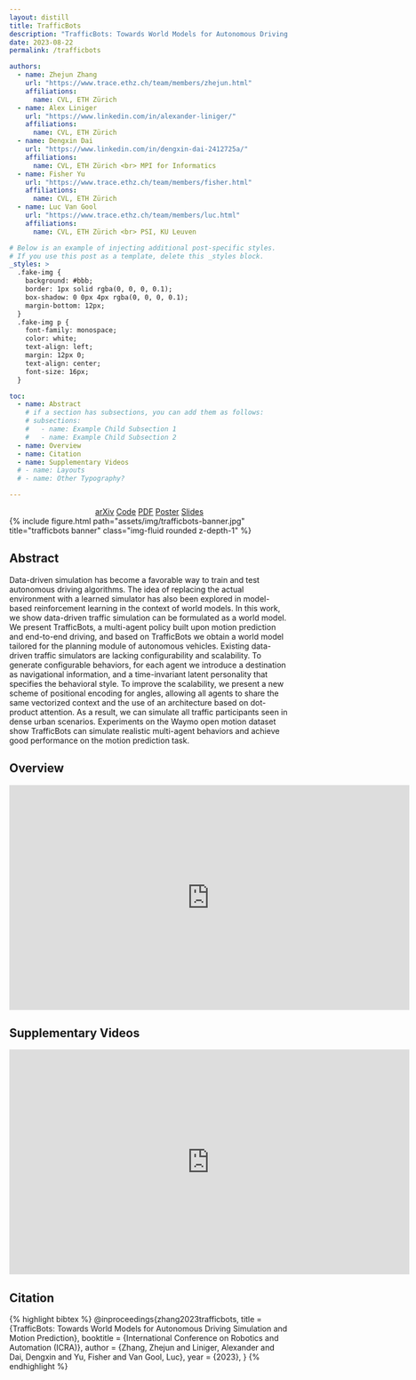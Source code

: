 ```yaml
---
layout: distill
title: TrafficBots
description: "TrafficBots: Towards World Models for Autonomous Driving Simulation and Motion Prediction"
date: 2023-08-22
permalink: /trafficbots

authors:
  - name: Zhejun Zhang
    url: "https://www.trace.ethz.ch/team/members/zhejun.html"
    affiliations:
      name: CVL, ETH Zürich
  - name: Alex Liniger
    url: "https://www.linkedin.com/in/alexander-liniger/"
    affiliations:
      name: CVL, ETH Zürich
  - name: Dengxin Dai
    url: "https://www.linkedin.com/in/dengxin-dai-2412725a/"
    affiliations:
      name: CVL, ETH Zürich <br> MPI for Informatics
  - name: Fisher Yu
    url: "https://www.trace.ethz.ch/team/members/fisher.html"
    affiliations:
      name: CVL, ETH Zürich
  - name: Luc Van Gool
    url: "https://www.trace.ethz.ch/team/members/luc.html"
    affiliations:
      name: CVL, ETH Zürich <br> PSI, KU Leuven

# Below is an example of injecting additional post-specific styles.
# If you use this post as a template, delete this _styles block.
_styles: >
  .fake-img {
    background: #bbb;
    border: 1px solid rgba(0, 0, 0, 0.1);
    box-shadow: 0 0px 4px rgba(0, 0, 0, 0.1);
    margin-bottom: 12px;
  }
  .fake-img p {
    font-family: monospace;
    color: white;
    text-align: left;
    margin: 12px 0;
    text-align: center;
    font-size: 16px;
  }

toc:
  - name: Abstract
    # if a section has subsections, you can add them as follows:
    # subsections:
    #   - name: Example Child Subsection 1
    #   - name: Example Child Subsection 2
  - name: Overview
  - name: Citation
  - name: Supplementary Videos
  # - name: Layouts
  # - name: Other Typography?

---
```

<center>
<div class="links">
<a href="https://arxiv.org/abs/2303.04116" class="btn btn-sm z-depth-1" role="button" target="_blank">arXiv</a>
<a href="https://github.com/SysCV/TrafficBots" class="btn btn-sm z-depth-1" role="button" target="_blank">Code</a>
<a href="/assets/pdf/trafficbots_arxiv.pdf" class="btn btn-sm z-depth-1" role="button" target="_blank">PDF</a>
<a href="/assets/pdf/trafficbots_poster.pdf" class="btn btn-sm z-depth-1" role="button" target="_blank">Poster</a>
<a href="/assets/pdf/trafficbots_slides.pdf" class="btn btn-sm z-depth-1" role="button" target="_blank">Slides</a>
</div>
</center>

<div class="row">
    <div class="col-sm mt-3 mt-md-0">
        {% include figure.html path="assets/img/trafficbots-banner.jpg" title="trafficbots banner" class="img-fluid rounded z-depth-1" %}
    </div>
</div>

## Abstract

Data-driven simulation has become a favorable way to train and test autonomous driving algorithms. The idea of replacing the actual environment with a learned simulator has also been explored in model-based reinforcement learning in the context of world models. In this work, we show data-driven traffic simulation can be formulated as a world model. We present TrafficBots, a multi-agent policy built upon motion prediction and end-to-end driving, and based on TrafficBots we obtain a world model tailored for the planning module of autonomous vehicles. Existing data-driven traffic simulators are lacking configurability and scalability. To generate configurable behaviors, for each agent we introduce a destination as navigational information, and a time-invariant latent personality that specifies the behavioral style. To improve the scalability, we present a new scheme of positional encoding for angles, allowing all agents to share the same vectorized context and the use of an architecture based on dot-product attention. As a result, we can simulate all traffic participants seen in dense urban scenarios. Experiments on the Waymo open motion dataset show TrafficBots can simulate realistic multi-agent behaviors and achieve good performance on the motion prediction task.

## Overview
<iframe width="720" height="405" src="https://www.youtube.com/embed/bhZuPpUoiak" title="YouTube video player" frameborder="0" allow="accelerometer; autoplay; clipboard-write; encrypted-media; gyroscope; picture-in-picture" allowfullscreen></iframe>

## Supplementary Videos

<iframe width="720" height="405" src="https://www.youtube.com/embed/2idvJOqbXeo" title="YouTube video player" frameborder="0" allow="accelerometer; autoplay; clipboard-write; encrypted-media; gyroscope; picture-in-picture" allowfullscreen></iframe>

## Citation

{% highlight bibtex %}
@inproceedings{zhang2023trafficbots,
  title = {TrafficBots: Towards World Models for Autonomous Driving Simulation and Motion Prediction},
  booktitle = {International Conference on Robotics and Automation (ICRA)},
  author = {Zhang, Zhejun and Liniger, Alexander and Dai, Dengxin and Yu, Fisher and Van Gool, Luc},
  year = {2023},
}
{% endhighlight %}

